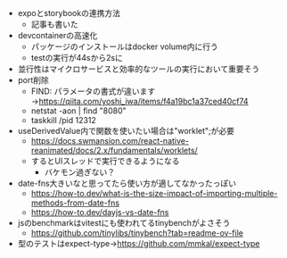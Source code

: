 - expoとstorybookの連携方法
  - 記事も書いた
- devcontainerの高速化
  - パッケージのインストールはdocker volume内に行う
  - testの実行が44sから2sに
- 並行性はマイクロサービスと効率的なツールの実行において重要そう
- port削除
  - FIND: パラメータの書式が違います→https://qiita.com/yoshi_iwa/items/f4a19bc1a37ced40cf74
  -  netstat -aon | find "8080"
  -  taskkill /pid 12312
- useDerivedValue内で関数を使いたい場合は"worklet";が必要
  - https://docs.swmansion.com/react-native-reanimated/docs/2.x/fundamentals/worklets/
  - するとUIスレッドで実行できるようになる
    - バケモン過ぎない？
- date-fns大きいなと思ってたら使い方が適してなかったっぽい
  - https://how-to.dev/what-is-the-size-impact-of-importing-multiple-methods-from-date-fns
  - https://how-to.dev/dayjs-vs-date-fns
- jsのbenchmarkはvitestにも使われてるtinybenchがよさそう
  - https://github.com/tinylibs/tinybench?tab=readme-ov-file
- 型のテストはexpect-type→https://github.com/mmkal/expect-type